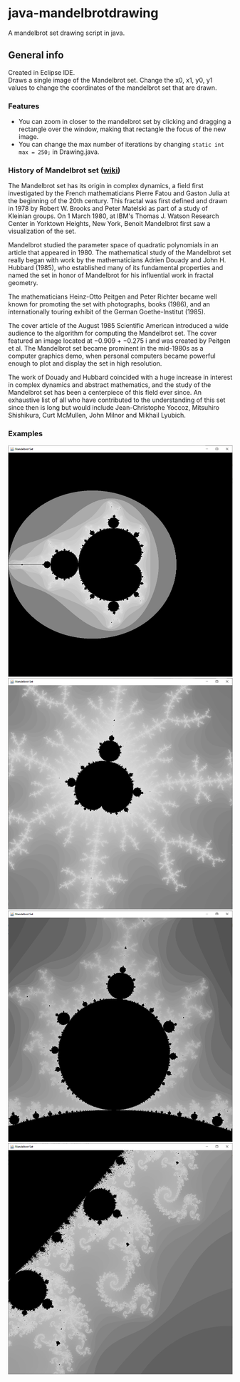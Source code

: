 # java-mandelbrotdrawing
A mandelbrot set drawing script in java.

## General info
Created in Eclipse IDE. 
<br>
Draws a single image of the Mandelbrot set. Change the x0, x1, y0, y1 values to change the coordinates of the mandelbrot set that are drawn.

### Features
* You can zoom in closer to the mandelbrot set by clicking and dragging a rectangle over the window, making that rectangle the focus of the new image.
* You can change the max number of iterations by changing `static int max = 250;` in Drawing.java.

### History of Mandelbrot set ([wiki](https://en.wikipedia.org/wiki/Mandelbrot_set))
The Mandelbrot set has its origin in complex dynamics, a field first investigated by the French mathematicians Pierre Fatou and Gaston Julia at the beginning of the 20th century. This fractal was first defined and drawn in 1978 by Robert W. Brooks and Peter Matelski as part of a study of Kleinian groups. On 1 March 1980, at IBM's Thomas J. Watson Research Center in Yorktown Heights, New York, Benoit Mandelbrot first saw a visualization of the set.

Mandelbrot studied the parameter space of quadratic polynomials in an article that appeared in 1980. The mathematical study of the Mandelbrot set really began with work by the mathematicians Adrien Douady and John H. Hubbard (1985), who established many of its fundamental properties and named the set in honor of Mandelbrot for his influential work in fractal geometry.

The mathematicians Heinz-Otto Peitgen and Peter Richter became well known for promoting the set with photographs, books (1986), and an internationally touring exhibit of the German Goethe-Institut (1985).

The cover article of the August 1985 Scientific American introduced a wide audience to the algorithm for computing the Mandelbrot set. The cover featured an image located at −0.909 + −0.275 i and was created by Peitgen et al. The Mandelbrot set became prominent in the mid-1980s as a computer graphics demo, when personal computers became powerful enough to plot and display the set in high resolution.

The work of Douady and Hubbard coincided with a huge increase in interest in complex dynamics and abstract mathematics, and the study of the Mandelbrot set has been a centerpiece of this field ever since. An exhaustive list of all who have contributed to the understanding of this set since then is long but would include Jean-Christophe Yoccoz, Mitsuhiro Shishikura, Curt McMullen, John Milnor and Mikhail Lyubich.


### Examples
<img src="./mandelbrot-whole.png">
<img src="./mandelbrot-zoom-1.png">
<img src="./mandelbrot-zoom-2.png">
<img src="./mandelbrot-zoom-3.png">
